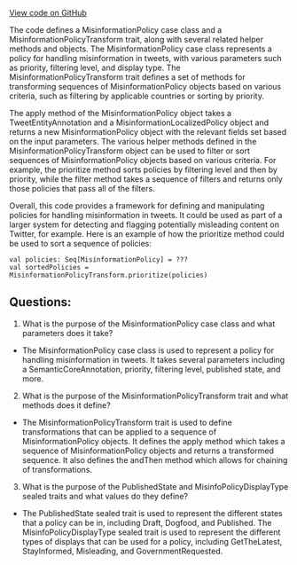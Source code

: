 [View code on GitHub](https://github.com/misbahsy/the-algorithm/visibilitylib/src/main/scala/com/twitter/visibility/models/MisinformationPolicy.scala)

The code defines a MisinformationPolicy case class and a MisinformationPolicyTransform trait, along with several related helper methods and objects. The MisinformationPolicy case class represents a policy for handling misinformation in tweets, with various parameters such as priority, filtering level, and display type. The MisinformationPolicyTransform trait defines a set of methods for transforming sequences of MisinformationPolicy objects based on various criteria, such as filtering by applicable countries or sorting by priority.

The apply method of the MisinformationPolicy object takes a TweetEntityAnnotation and a MisinformationLocalizedPolicy object and returns a new MisinformationPolicy object with the relevant fields set based on the input parameters. The various helper methods defined in the MisinformationPolicyTransform object can be used to filter or sort sequences of MisinformationPolicy objects based on various criteria. For example, the prioritize method sorts policies by filtering level and then by priority, while the filter method takes a sequence of filters and returns only those policies that pass all of the filters.

Overall, this code provides a framework for defining and manipulating policies for handling misinformation in tweets. It could be used as part of a larger system for detecting and flagging potentially misleading content on Twitter, for example. Here is an example of how the prioritize method could be used to sort a sequence of policies:

```
val policies: Seq[MisinformationPolicy] = ???
val sortedPolicies = MisinformationPolicyTransform.prioritize(policies)
```
## Questions: 
 1. What is the purpose of the MisinformationPolicy case class and what parameters does it take?
- The MisinformationPolicy case class is used to represent a policy for handling misinformation in tweets. It takes several parameters including a SemanticCoreAnnotation, priority, filtering level, published state, and more.

2. What is the purpose of the MisinformationPolicyTransform trait and what methods does it define?
- The MisinformationPolicyTransform trait is used to define transformations that can be applied to a sequence of MisinformationPolicy objects. It defines the apply method which takes a sequence of MisinformationPolicy objects and returns a transformed sequence. It also defines the andThen method which allows for chaining of transformations. 

3. What is the purpose of the PublishedState and MisinfoPolicyDisplayType sealed traits and what values do they define?
- The PublishedState sealed trait is used to represent the different states that a policy can be in, including Draft, Dogfood, and Published. The MisinfoPolicyDisplayType sealed trait is used to represent the different types of displays that can be used for a policy, including GetTheLatest, StayInformed, Misleading, and GovernmentRequested.